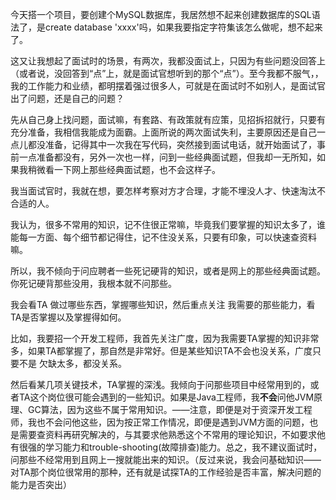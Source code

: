 今天搭一个项目，要创建个MySQL数据库，我居然想不起来创建数据库的SQL语法了，是create database 'xxxx'吗，如果我要指定字符集该怎么做呢，想不起来了。    

这又让我想起了面试时的场景，有两次，我都没面试上，只因为有些问题没回答上（或者说，没回答到“点”上，就是面试官想听到的那个“点”）。至今我都不服气，，我的工作能力和业绩，都明摆着强过很多人，可就是在面试时不如别人，是面试官出了问题，还是自己的问题？    

先从自己身上找问题，面试嘛，有套路、有政策就有应策，见招拆招就行，只要有充分准备，我相信我能成为面霸。上面所说的两次面试失利，主要原因还是自己一点儿都没准备，记得其中一次我在写代码，突然接到面试电话，就开始面试了，事前一点准备都没有，另外一次也一样，问到一些经典面试题，但我却一无所知，如果我稍微看一下网上那些经典面试题，也不会这样子。    

我当面试官时，我就在想，要怎样考察对方才合理，才能不埋没人才、快速淘汰不合适的人。    

我认为，很多不常用的知识，记不住很正常嘛，毕竟我们要掌握的知识太多了，谁能每一方面、每个细节都记得住，记不住没关系，只要有印象，可以快速查资料嘛。    

所以，我不倾向于问应聘者一些死记硬背的知识，或者是网上的那些经典面试题。你死记硬背那些没用，我根本就不问那些。    

我会看TA 做过哪些东西，掌握哪些知识，然后重点关注 我需要的那些能力，看TA是否掌握以及掌握得如何。    

比如，我要招一个开发工程师，我首先关注广度，因为我需要TA掌握的知识非常多，如果TA都掌握了，那自然是非常好。但是某些知识TA不会也没关系，广度只要不是 欠缺太多，都没关系。    

然后看某几项关键技术，TA掌握的深浅。我倾向于问那些项目中经常用到的，或者TA这个岗位很可能会遇到的一些知识。如果是Java工程师，我<b>不会</b>问他JVM原理、GC算法，因为这些不属于常用知识。——注意，即便是对于资深开发工程师，我也不会问他这些，因为按正常工作情况，即便是遇到JVM方面的问题，也是需要查资料再研究解决的，与其要求他熟悉这个不常用的理论知识，不如要求他有很强的学习能力和trouble-shooting(故障排查)能力。总之，我不建议面试时，问那些不经常用到且网上一搜就能出来的知识。（反过来说，我会问基础知识——对TA那个岗位很常用的那种，还有就是试探TA的工作经验是否丰富，解决问题的能力是否突出）